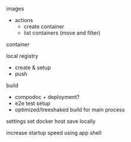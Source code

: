 images

  - actions
    - create container
    - list containers (move and filter)

container

local registry

  - create & setup
  - push

build

  - compodoc + deployment?
  - e2e test setup
  - optimized/treeshaked build for main process


settings
  set docker host
  save locally

increase startup speed using app shell